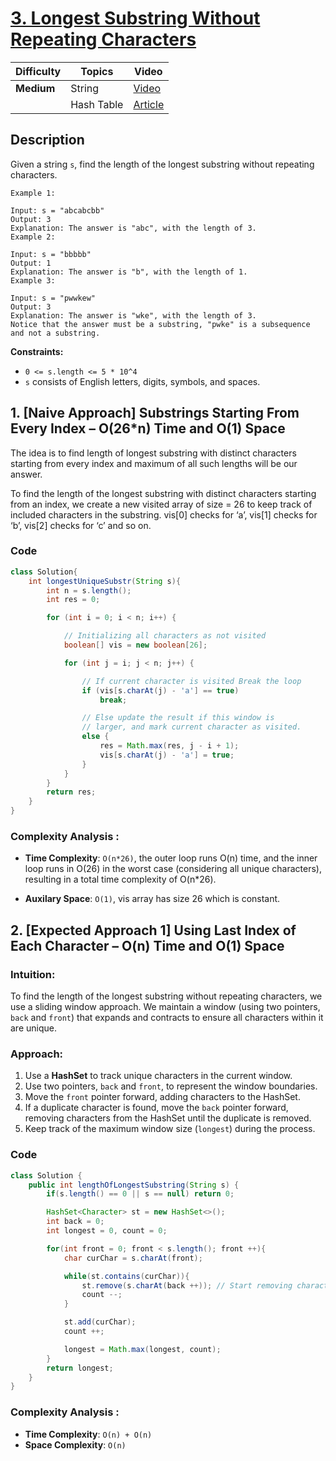# [3. Longest Substring Without Repeating Characters](https://leetcode.com/problems/longest-substring-without-repeating-characters/description/)


| Difficulty    | Topics            | Video                                                  |
| --------------| ------------------| ------------------------------------------------------ |
| **Medium**    | String            | [Video](https://youtu.be/wiGpQwVHdE0?si=41Q37puME7Ropavj) |
|               | Hash Table        | [Article](https://www.geeksforgeeks.org/length-of-the-longest-substring-without-repeating-characters/)


## Description

Given a string `s`, find the length of the longest substring without repeating characters.

```
Example 1:

Input: s = "abcabcbb"
Output: 3
Explanation: The answer is "abc", with the length of 3.
Example 2:

Input: s = "bbbbb"
Output: 1
Explanation: The answer is "b", with the length of 1.
Example 3:

Input: s = "pwwkew"
Output: 3
Explanation: The answer is "wke", with the length of 3.
Notice that the answer must be a substring, "pwke" is a subsequence and not a substring.
```

**Constraints:**

- `0 <= s.length <= 5 * 10^4`
- `s` consists of English letters, digits, symbols, and spaces.


## 1. [Naive Approach] Substrings Starting From Every Index – O(26*n) Time and O(1) Space
The idea is to find length of longest substring with distinct characters starting from every index and maximum of all such lengths will be our answer. 

To find the length of the longest substring with distinct characters starting from an index, we create a new visited array of size = 26 to keep track of included characters in the substring. vis[0] checks for ‘a’, vis[1] checks for ‘b’, vis[2] checks for ‘c’ and so on.

### Code
```java
class Solution{
    int longestUniqueSubstr(String s){
        int n = s.length();
        int res = 0;

        for (int i = 0; i < n; i++) {

            // Initializing all characters as not visited
            boolean[] vis = new boolean[26];

            for (int j = i; j < n; j++) {

                // If current character is visited Break the loop
                if (vis[s.charAt(j) - 'a'] == true)
                    break;

                // Else update the result if this window is
                // larger, and mark current character as visited.
                else {
                    res = Math.max(res, j - i + 1);
                    vis[s.charAt(j) - 'a'] = true;
                }
            }
        }
        return res;
    }
}
```
### Complexity Analysis :

- **Time Complexity**: `O(n*26)`, the outer loop runs O(n) time, and the inner loop runs in O(26) in the worst case (considering all unique characters), resulting in a total time complexity of O(n*26).
  
- **Auxilary Space**: `O(1)`, vis array has size 26 which is constant.



## 2. [Expected Approach 1]  Using Last Index of Each Character – O(n) Time and O(1) Space

### Intuition:
To find the length of the longest substring without repeating characters, we use a sliding window approach. We maintain a window (using two pointers, `back` and `front`) that expands and contracts to ensure all characters within it are unique.

### Approach:
1. Use a **HashSet** to track unique characters in the current window.
2. Use two pointers, `back` and `front`, to represent the window boundaries.
3. Move the `front` pointer forward, adding characters to the HashSet.
4. If a duplicate character is found, move the `back` pointer forward, removing characters from the HashSet until the duplicate is removed.
5. Keep track of the maximum window size (`longest`) during the process.

### **Code**
``` java
class Solution {
    public int lengthOfLongestSubstring(String s) {
        if(s.length() == 0 || s == null) return 0;

        HashSet<Character> st = new HashSet<>();
        int back = 0;
        int longest = 0, count = 0;

        for(int front = 0; front < s.length(); front ++){
            char curChar = s.charAt(front);

            while(st.contains(curChar)){
                st.remove(s.charAt(back ++)); // Start removing character from the first
                count --; 
            }

            st.add(curChar);
            count ++;

            longest = Math.max(longest, count);
        }       
        return longest;
    }
}
```
### Complexity Analysis :
- **Time Complexity**: `O(n) + O(n)`
- **Space Complexity**: `O(n)`
